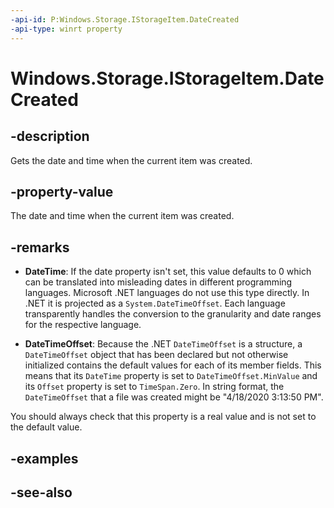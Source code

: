 ```yaml
---
-api-id: P:Windows.Storage.IStorageItem.DateCreated
-api-type: winrt property
---
```


<!-- Property syntax
public Windows.Foundation.DateTime DateCreated { get; }
-->

# Windows.Storage.IStorageItem.DateCreated

## -description

Gets the date and time when the current item was created.

## -property-value

The date and time when the current item was created.

## -remarks

- **DateTime**: If the date property isn't set, this value defaults to 0 which can be translated into misleading dates in different programming languages. Microsoft .NET languages do not use this type directly. In .NET it is projected as a `System.DateTimeOffset`. Each language transparently handles the conversion to the granularity and date ranges for the respective language.

- **DateTimeOffset**: Because the .NET `DateTimeOffset` is a structure, a `DateTimeOffset` object that has been declared but not otherwise initialized contains the default values for each of its member fields. This means that its `DateTime` property is set to `DateTimeOffset.MinValue` and its `Offset` property is set to `TimeSpan.Zero`. In string format, the `DateTimeOffset` that a file was created might be "4/18/2020 3:13:50 PM".

You should always check that this property is a real value and is not set to the default value.

## -examples

## -see-also
